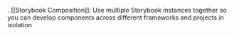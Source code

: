 . [[Storybook Composition]]: Use multiple Storybook instances together so you can develop components across different frameworks and projects in isolation